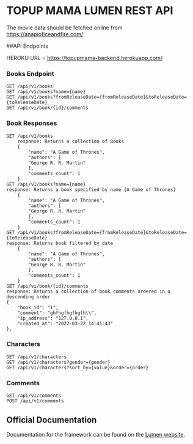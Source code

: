 # TOPUP MAMA LUMEN REST API

The movie data should be fetched online from https://anapioficeandfire.com/



##API Endpoints

HEROKU URL = https://topupmama-backend.herokuapp.com/
### Books Endpoint
    GET /api/v1/books
    GET /api/v1/books?name={name}
    GET /api/v1/books?fromReleaseDate={fromReleaseDate}&toReleaseDate={toReleaseDate}
    GET /api/vi/book/{id}/comments
 ### Book Responses

    GET /api/v1/books
        response: Returns a collection of Books
        {
            "name": "A Game of Thrones",
            "authors": [
            "George R. R. Martin"
            ],
            "comments_count": 1
        }
    GET /api/v1/books?name={name}
    response: Returns a book specified by name {A Game of Thrones} 
        {
            "name": "A Game of Thrones",
            "authors": [
            "George R. R. Martin"
            ],
            "comments_count": 1
        }
    GET /api/v1/books?fromReleaseDate={fromReleaseDate}&toReleaseDate={toReleaseDate}
    response: Returns book filtered by date
        {
            "name": "A Game of Thrones",
            "authors": [
            "George R. R. Martin"
            ],
            "comments_count": 1
        }
    GET /api/vi/book/{id}/comments
    response: Returns a collection of book comments ordered in a descending order
	{
		"book_id": "1",
		"comment": "ghfhgfhgfhgfh\\",
		"ip_address": "127.0.0.1",
		"created_at": "2022-03-22 14:41:43"
	},
### Characters
    GET /api/v1/characters
    GET /api/v1/characters?gender={gender}
    GET /api/v1/characters?sort_by={value}&order={order}
### Comments
    GET /api/v1/comments
    POST /api/v1/comments

## Official Documentation

Documentation for the framework can be found on the [Lumen website](https://lumen.laravel.com/docs).
